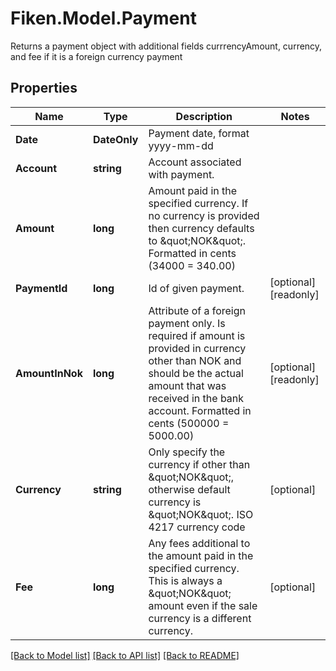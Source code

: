 # Fiken.Model.Payment
Returns a payment object with additional fields currrencyAmount, currency, and fee if it is a foreign currency payment

## Properties

Name | Type | Description | Notes
------------ | ------------- | ------------- | -------------
**Date** | **DateOnly** | Payment date, format yyyy-mm-dd | 
**Account** | **string** | Account associated with payment. | 
**Amount** | **long** | Amount paid in the specified currency. If no currency is provided then currency defaults to \&quot;NOK\&quot;. Formatted in cents (34000 &#x3D; 340.00) | 
**PaymentId** | **long** | Id of given payment. | [optional] [readonly] 
**AmountInNok** | **long** | Attribute of a foreign payment only. Is required if amount is provided in currency other than NOK and should be the actual amount that was received in the bank account. Formatted in cents (500000 &#x3D; 5000.00) | [optional] [readonly] 
**Currency** | **string** | Only specify the currency if other than \&quot;NOK\&quot;, otherwise default currency is \&quot;NOK\&quot;. ISO 4217 currency code | [optional] 
**Fee** | **long** | Any fees additional to the amount paid in the specified currency. This is always a \&quot;NOK\&quot; amount even if the sale currency is a different currency. | [optional] 

[[Back to Model list]](../../README.md#documentation-for-models) [[Back to API list]](../../README.md#documentation-for-api-endpoints) [[Back to README]](../../README.md)

